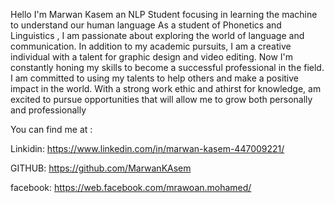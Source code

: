 
Hello I'm Marwan Kasem an NLP Student focusing in learning the machine to understand our human language As a student of Phonetics and Linguistics , 
I am passionate about exploring the world of language and communication. 
In addition to my academic pursuits, I am a creative individual with a talent for graphic design and video editing. 
Now I'm constantly honing my skills to become a successful professional in the field. 
I am committed to using my talents to help others and make a positive impact in the world. With a strong work ethic and athirst for knowledge, 
am excited to pursue opportunities that will allow me to grow both personally and professionally

You can find me at : 

Linkidin: https://www.linkedin.com/in/marwan-kasem-447009221/

GITHUB:   https://github.com/MarwanKAsem

facebook: https://web.facebook.com/mrawoan.mohamed/ 
